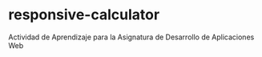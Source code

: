 # responsive-calculator
Actividad de Aprendizaje para la Asignatura de Desarrollo de Aplicaciones Web
